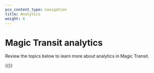 ```yaml
---
pcx_content_type: navigation
title: Analytics
weight: 6
---
```


# Magic Transit analytics

Review the topics below to learn more about analytics in Magic Transit.

{{<directory-listing>}}